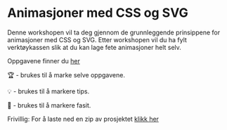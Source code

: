 # Animasjoner med CSS og SVG

Denne workshopen vil ta deg gjennom de grunnleggende prinsippene for animasjoner med CSS og SVG. Etter workshopen vil du ha fylt verktøykassen slik at du kan lage fete animasjoner helt selv. 

Oppgavene finner du [her](https://github.com/bekk/dataviz-animasjoner/tree/master/oppgaver)

:trophy: - brukes til å marke selve oppgavene.

:bulb: - brukes til å markere tips.

:school_satchel: - brukes til å markere fasit.

Frivillig: For å laste ned en zip av prosjektet [klikk her](https://github.com/bekk/dataviz-animasjoner/archive/master.zip)
